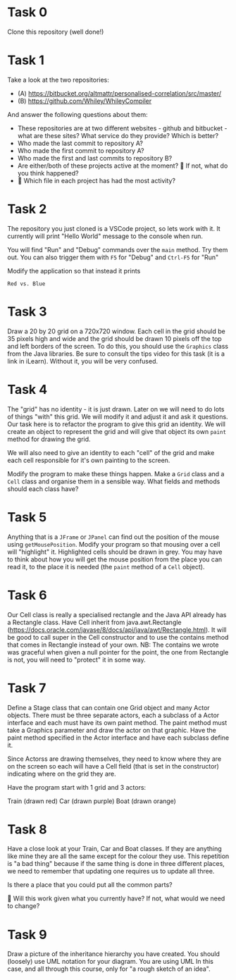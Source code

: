 # Task 0

Clone this repository (well done!)

# Task 1

Take a look at the two repositories:

  * (A) https://bitbucket.org/altmattr/personalised-correlation/src/master/
  * (B) https://github.com/Whiley/WhileyCompiler

And answer the following questions about them:

  * These repositories are at two different websites - github and bitbucket - what are these sites?  What service do they provide? Which is better?
  * Who made the last commit to repository A?
  * Who made the first commit to repository A?
  * Who made the first and last commits to repository B?
  * Are either/both of these projects active at the moment? 🤔 If not, what do you think happened?
  * 🤔 Which file in each project has had the most activity?

# Task 2

The repository you just cloned is a VSCode project, so lets work with it.  It currently will print "Hello World" message to the console when run.

You will find "Run" and "Debug" commands over the `main` method.  Try them out.  You can also trigger them with `F5` for "Debug" and `Ctrl-F5` for "Run"

Modify the application so that instead it prints

~~~~~
Red vs. Blue
~~~~~


# Task 3

Draw a 20 by 20 grid on a 720x720 window.  Each cell in the grid should be 35 pixels high and wide and the grid should be drawn 10 pixels off the top and left borders of the screen.  To do this, you should use the `Graphics` class from the Java libraries.  Be sure to consult the tips video for this task (it is a link in iLearn).  Without it, you will be very confused.

# Task 4

The "grid" has no identity - it is just drawn.  Later on we will need to do lots of things "with" this grid.  We will modify it and adjust it and ask it questions.  Our task here is to refactor the program to give this grid an identity.  We will create an object to represent the grid and will give that object its own `paint` method for drawing the grid.

We will also need to give an identity to each "cell" of the grid and make each cell responsible for it's own painting to the screen.

Modify the program to make these things happen.  Make a `Grid` class and a `Cell` class and organise them in a sensible way.  What fields and methods should each class have?

# Task 5

Anything that is a `JFrame` or `JPanel` can find out the position of the mouse using `getMousePosition`.  Modify your program so that mousing over a cell will "highlight" it.  Highlighted cells should be drawn in grey.  You may have to think about how you will get the mouse position from the place you can read it, to the place it is needed (the `paint` method of a `Cell` object).
# Task 6
Our Cell class is really a specialised rectangle and the Java API already has a Rectangle class. Have Cell inherit from java.awt.Rectangle (https://docs.oracle.com/javase/8/docs/api/java/awt/Rectangle.html). It will be good to call super in the Cell constructor and to use the contains method that comes in Rectangle instead of your own. NB: The contains we wrote was graceful when given a null pointer for the point, the one from Rectangle is not, you will need to "protect" it in some way.
# Task 7
Define a Stage class that can contain one Grid object and many Actor objects. There must be three separate actors, each a subclass of a Actor interface and each must have its own paint method. The paint method must take a Graphics parameter and draw the actor on that graphic. Have the paint method specified in the Actor interface and have each subclass define it.

Since Actorss are drawing themselves, they need to know where they are on the screen so each will have a Cell field (that is set in the constructor) indicating where on the grid they are.

Have the program start with 1 grid and 3 actors:

Train (drawn red)
Car (drawn purple)
Boat (drawn orange)
# Task 8
Have a close look at your Train, Car and Boat classes. If they are anything like mine they are all the same except for the colour they use. This repetition is "a bad thing" because if the same thing is done in three different places, we need to remember that updating one requires us to update all three.

Is there a place that you could put all the common parts?

🤔 Will this work given what you currently have? If not, what would we need to change?

# Task 9
Draw a picture of the inheritance hierarchy you have created. You should (loosely) use UML notation for your diagram. You are using UML In this case, and all through this course, only for "a rough sketch of an idea".
